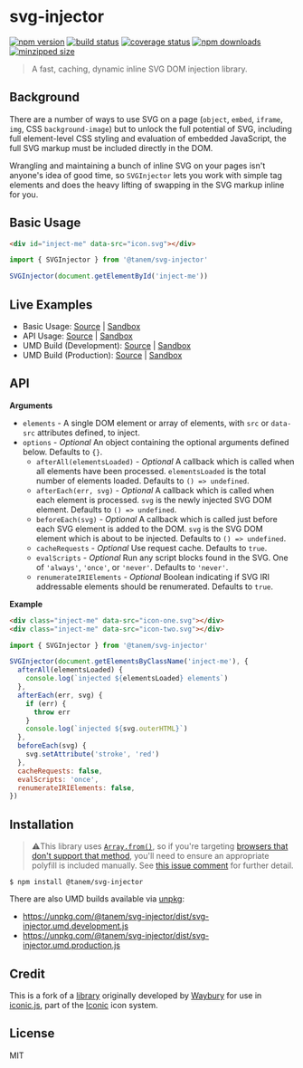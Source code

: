 # svg-injector

[![npm version](https://img.shields.io/npm/v/@tanem/svg-injector.svg?style=flat-square)](https://www.npmjs.com/package/@tanem/svg-injector)
[![build status](https://img.shields.io/github/workflow/status/tanem/svg-injector/CI?style=flat-square)](https://github.com/tanem/svg-injector/actions?query=workflow%3ACI)
[![coverage status](https://img.shields.io/codecov/c/github/tanem/svg-injector.svg?style=flat-square)](https://codecov.io/gh/tanem/svg-injector)
[![npm downloads](https://img.shields.io/npm/dm/@tanem/svg-injector.svg?style=flat-square)](https://www.npmjs.com/package/@tanem/svg-injector)
[![minzipped size](https://img.shields.io/bundlephobia/minzip/@tanem/svg-injector?style=flat-square)](https://bundlephobia.com/result?p=@tanem/svg-injector)

> A fast, caching, dynamic inline SVG DOM injection library.

## Background

There are a number of ways to use SVG on a page (`object`, `embed`, `iframe`, `img`, CSS `background-image`) but to unlock the full potential of SVG, including full element-level CSS styling and evaluation of embedded JavaScript, the full SVG markup must be included directly in the DOM.

Wrangling and maintaining a bunch of inline SVG on your pages isn't anyone's idea of good time, so `SVGInjector` lets you work with simple tag elements and does the heavy lifting of swapping in the SVG markup inline for you.

## Basic Usage

```html
<div id="inject-me" data-src="icon.svg"></div>
```

```js
import { SVGInjector } from '@tanem/svg-injector'

SVGInjector(document.getElementById('inject-me'))
```

## Live Examples

- Basic Usage: [Source](https://github.com/tanem/svg-injector/tree/master/examples/basic-usage) | [Sandbox](https://codesandbox.io/s/github/tanem/svg-injector/tree/master/examples/basic-usage)
- API Usage: [Source](https://github.com/tanem/svg-injector/tree/master/examples/api-usage) | [Sandbox](https://codesandbox.io/s/github/tanem/svg-injector/tree/master/examples/api-usage)
- UMD Build (Development): [Source](https://github.com/tanem/svg-injector/tree/master/examples/umd-dev) | [Sandbox](https://codesandbox.io/s/github/tanem/svg-injector/tree/master/examples/umd-dev)
- UMD Build (Production): [Source](https://github.com/tanem/svg-injector/tree/master/examples/umd-prod) | [Sandbox](https://codesandbox.io/s/github/tanem/svg-injector/tree/master/examples/umd-prod)

## API

**Arguments**

- `elements` - A single DOM element or array of elements, with `src` or `data-src` attributes defined, to inject.
- `options` - _Optional_ An object containing the optional arguments defined below. Defaults to `{}`.
  - `afterAll(elementsLoaded)` - _Optional_ A callback which is called when all elements have been processed. `elementsLoaded` is the total number of elements loaded. Defaults to `() => undefined`.
  - `afterEach(err, svg)` - _Optional_ A callback which is called when each element is processed. `svg` is the newly injected SVG DOM element. Defaults to `() => undefined`.
  - `beforeEach(svg)` - _Optional_ A callback which is called just before each SVG element is added to the DOM. `svg` is the SVG DOM element which is about to be injected. Defaults to `() => undefined`.
  - `cacheRequests` - _Optional_ Use request cache. Defaults to `true`.
  - `evalScripts` - _Optional_ Run any script blocks found in the SVG. One of `'always'`, `'once'`, or `'never'`. Defaults to `'never'`.
  - `renumerateIRIElements` - _Optional_ Boolean indicating if SVG IRI addressable elements should be renumerated. Defaults to `true`.

**Example**

```html
<div class="inject-me" data-src="icon-one.svg"></div>
<div class="inject-me" data-src="icon-two.svg"></div>
```

```js
import { SVGInjector } from '@tanem/svg-injector'

SVGInjector(document.getElementsByClassName('inject-me'), {
  afterAll(elementsLoaded) {
    console.log(`injected ${elementsLoaded} elements`)
  },
  afterEach(err, svg) {
    if (err) {
      throw err
    }
    console.log(`injected ${svg.outerHTML}`)
  },
  beforeEach(svg) {
    svg.setAttribute('stroke', 'red')
  },
  cacheRequests: false,
  evalScripts: 'once',
  renumerateIRIElements: false,
})
```

## Installation

> ⚠️This library uses [`Array.from()`](https://developer.mozilla.org/en-US/docs/Web/JavaScript/Reference/Global_Objects/Array/from), so if you're targeting [browsers that don't support that method](https://kangax.github.io/compat-table/es6/#test-Array_static_methods), you'll need to ensure an appropriate polyfill is included manually. See [this issue comment](https://github.com/tanem/svg-injector/issues/97#issuecomment-483365473) for further detail.

```
$ npm install @tanem/svg-injector
```

There are also UMD builds available via [unpkg](https://unpkg.com/):

- https://unpkg.com/@tanem/svg-injector/dist/svg-injector.umd.development.js
- https://unpkg.com/@tanem/svg-injector/dist/svg-injector.umd.production.js

## Credit

This is a fork of a [library](https://github.com/iconic/SVGInjector) originally developed by [Waybury](http://waybury.com/) for use in [iconic.js](https://useiconic.com/tools/iconic-js/), part of the [Iconic](https://useiconic.com/) icon system.

## License

MIT

